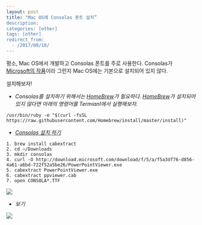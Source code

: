 ```yaml
---
layout: post
title: "Mac OS에 Consolas 폰트 설치”
description: 
categories: [other]
tags: [other]
redirect_from:
  - /2017/08/18/
---
```


평소, Mac OS에서 개발하고 Consolas 폰트를 주로 사용한다. Consolas가 [Microsoft의 작품](https://en.wikipedia.org/wiki/Consolas)이라 그런지 Mac OS에는 기본으로 설치되어 있지 않다.

설치해보자!

- *Consolas를 설치하기 위해서는 [HomeBrew](https://brew.sh/index_ko.html)가 필요하다. [HomeBrew](https://brew.sh/index_ko.html)가 설치되어 있지 않다면 아래의 명령어를 Termianl에서 실행해보자.*

```
/usr/bin/ruby -e "$(curl -fsSL https://raw.githubusercontent.com/Homebrew/install/master/install)"
```

- *[Consolas 설치 하기](http://ikato.com/blog/how-to-install-consolas-font-on-mac-os-x.html)*

```
1. brew install cabextract
2. cd ~/Downloads
3. mkdir consolas
4. curl -O http://download.microsoft.com/download/f/5/a/f5a3df76-d856-4a61-a6bd-722f52a5be26/PowerPointViewer.exe
5. cabextract PowerPointViewer.exe
6. cabextract ppviewer.cab
7. open CONSOLA*.TTF
```

![](https://ovso.github.io/images/2017-05-22-01-consolas.png)

* *보기*

![](https://ovso.github.io/images/2017-05-22-02-consolas.png)
